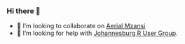 ### Hi there 👋

- 👯 I’m looking to collaborate on [Aerial Mzansi](https://github.com/luisdza/aerialmzansi)
- 🤔 I’m looking for help with [Johannesburg R User Group](https://www.rusergroup.co.za).
